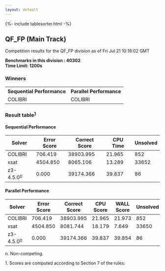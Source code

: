 ```yaml
---
layout: default
---
```

{%- include tablesorter.html -%}

##  QF_FP (Main Track)

Competition results for the QF_FP division as of Fri Jul 21 10:18:02 GMT

**Benchmarks in this division : 40302** 
<br/>
**Time Limit: 1200s**

### Winners
<table>
<tr>
<th class="center">Sequential Performance</th>
<th class="center">Parallel Performance</th>
</tr>
<tr class="center">
<td>COLIBRI</td>
<td>COLIBRI</td>
</tr>
</table>

### Result table<sup><a href="#fn1">1</a></sup>


#### Sequential Performance
<table id="sequential" class="result sorted">
<thead>
<tr>
<th class="center">Solver</th>
<th class="center">Error Score</th>
<th class="center">Correct Score</th>
<th class="center">CPU Time</th>
<th class="center">Unsolved</th>
</tr>
</thead>
<tr>
<td>COLIBRI</td>
<td class="right">706.419</td>
<td class="right">38903.995</td>
<td class="right">21.965</td>
<td class="right">852</td>
</tr>
<tr>
<td>xsat</td>
<td class="right">4504.850</td>
<td class="right">8065.106</td>
<td class="right">13.289</td>
<td class="right">33652</td>
</tr>
<tr>
<td>z3-4.5.0<SUP><a href="#fn">n</a></SUP>
</td>
<td class="right">0.000</td>
<td class="right">39174.366</td>
<td class="right">39.837</td>
<td class="right">86</td>
</tr>
</table>

#### Parallel Performance
<table id="parallel" class="result sorted">
<thead>
<tr>
<th class="center">Solver</th>
<th class="center">Error Score</th>
<th class="center">Correct Score</th>
<th class="center">CPU Score</th>
<th class="center">WALL Score</th>
<th class="center">Unsolved</th>
</tr>
</thead>
<tr>
<td>COLIBRI</td>
<td class="right">706.419</td>
<td class="right">38903.995</td>
<td class="right">21.965</td>
<td class="right">21.973</td>
<td class="right">852</td>
</tr>
<tr>
<td>xsat</td>
<td class="right">4504.850</td>
<td class="right">8081.744</td>
<td class="right">18.179</td>
<td class="right">7.649</td>
<td class="right">33650</td>
</tr>
<tr>
<td>z3-4.5.0<SUP><a href="#fn">n</a></SUP>
</td>
<td class="right">0.000</td>
<td class="right">39174.366</td>
<td class="right">39.837</td>
<td class="right">39.854</td>
<td class="right">86</td>
</tr>
</table>
<span id="fn"> n. Non-competing.</span>

<span id="fn1"> 1. Scores are computed according to Section 7 of the rules.</span>


